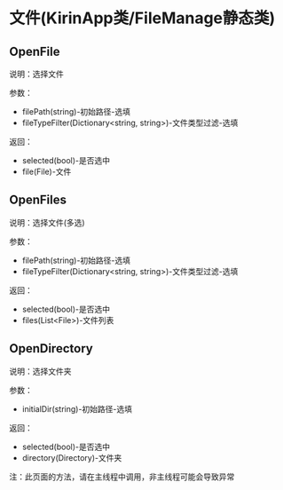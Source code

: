 # 文件(KirinApp类/FileManage静态类)

## OpenFile
说明：选择文件

参数：
- filePath(string)-初始路径-选填 
- fileTypeFilter(Dictionary<string, string>)-文件类型过滤-选填

返回：
- selected(bool)-是否选中
- file(File)-文件

## OpenFiles
说明：选择文件(多选)

参数：
- filePath(string)-初始路径-选填 
- fileTypeFilter(Dictionary<string, string>)-文件类型过滤-选填

返回：
- selected(bool)-是否选中
- files(List&lt;File&gt;)-文件列表

## OpenDirectory
说明：选择文件夹

参数：
- initialDir(string)-初始路径-选填

返回：
- selected(bool)-是否选中
- directory(Directory)-文件夹

注：此页面的方法，请在主线程中调用，非主线程可能会导致异常